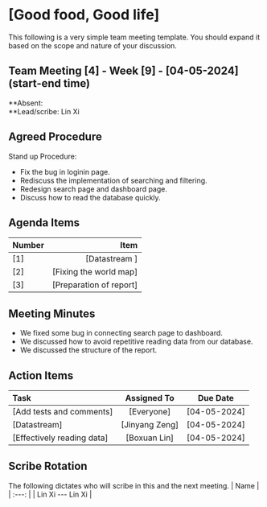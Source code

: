 # [Good food, Good life]
This following is a very simple team meeting template. You should expand it based on the scope and nature of your discussion.

## Team Meeting [4] - Week [9] - [04-05-2024] (start-end time)
**Absent: 
<br>
**Lead/scribe: Lin Xi 

## Agreed Procedure
Stand up Procedure: 
- Fix the bug in loginin page.
- Rediscuss the implementation of searching and filtering.
- Redesign search page and dashboard page.
- Discuss how to read the database quickly. 


## Agenda Items
| Number   |        Item |
|:---------|------------:|
|    [1]   | [Datastream ] |
|    [2]   | [Fixing the world map] |
|    [3]   | [Preparation of report] |


## Meeting Minutes
- We fixed some bug in connecting search page to dashboard.
- We discussed how to avoid repetitive reading data from our database.
- We discussed the structure of the report.


## Action Items
| Task                                   | Assigned To |  Due Date    |
|:---------------------------------------|:-----------:|:------------:|
| [Add tests and comments]               |[Everyone]   | [04-05-2024] |
| [Datastream]                           |[Jinyang Zeng] | [04-05-2024] |
| [Effectively reading data]             |[Boxuan Lin] | [04-05-2024]|




## Scribe Rotation
The following dictates who will scribe in this and the next meeting.
| Name |
| :---: |
| Lin Xi --- Lin Xi |
